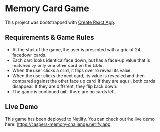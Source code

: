 # Memory Card Game

This project was bootstrapped with [Create React App](https://github.com/facebook/create-react-app).

## Requirements & Game Rules

* At the start of the game, the user is presented with a grid of 24 facedown cards.
* Each card looks identical face down, but has a face-up value that is matched by only one other card on the table.
* When the user clicks a card, it flips over to reveal its value.
* When the user clicks the next card, its value is revealed and then compared against the other face up card. If they are equal, both cards disappear. If they are different, they flip back down.
* The game is continued until there are no cards left.

## Live Demo

This game has been deployed to Netlify. You can check out the live demo here: https://caspers-memory-challenge.netlify.app.